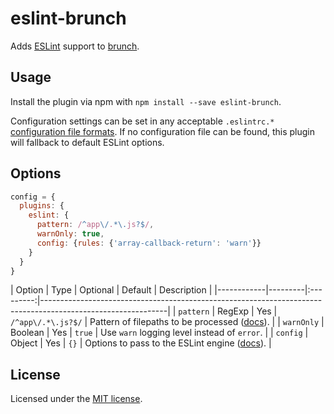 # eslint-brunch
Adds [ESLint](http://eslint.org) support to [brunch](http://brunch.io).

## Usage
Install the plugin via npm with `npm install --save eslint-brunch`.

Configuration settings can be set in any acceptable `.eslintrc.*` [configuration file formats](http://eslint.org/docs/user-guide/configuring#configuration-file-formats). If no configuration file can be found, this plugin will fallback to default ESLint options.

## Options

```javascript
config = {
  plugins: {
    eslint: {
      pattern: /^app\/.*\.js?$/,
      warnOnly: true,
      config: {rules: {'array-callback-return': 'warn'}}
    }
  }
}
```

| Option     | Type    | Optional | Default | Description                                                                                                 |
|------------|---------|:---------:|-------------------------------------------------------------------------------------------------------------|
| `pattern`  | RegExp  | Yes       | `/^app\/.*\.js?$/` | Pattern of filepaths to be processed ([docs](http://brunch.io/docs/plugins#property-pattern-)).             |
| `warnOnly` | Boolean | Yes       | `true` | Use `warn` logging level instead of `error`.                                                                |
| `config`   | Object  | Yes       | `{}` | Options to pass to the ESLint engine ([docs](http://eslint.org/docs/developer-guide/nodejs-api#cliengine)). |


## License

Licensed under the [MIT license](https://github.com/spyl94/eslint-brunch/blob/master/LICENSE).
